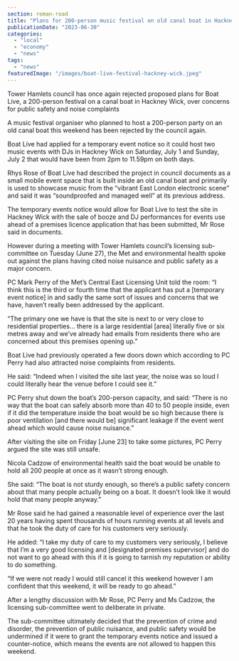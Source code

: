 ```yaml
---
section: roman-road
title: "Plans for 200-person music festival on old canal boat in Hackney Wick rejected again"
publicationDate: "2023-06-30"
categories: 
  - "local"
  - "economy"
  - "news"
tags: 
  - "news"
featuredImage: "/images/boat-live-festival-hackney-wick.jpeg"
---
```


Tower Hamlets council has once again rejected proposed plans for Boat Live, a 200-person festival on a canal boat in Hackney Wick, over concerns for public safety and noise complaints  

A music festival organiser who planned to host a 200-person party on an old canal boat this weekend has been rejected by the council again.

Boat Live had applied for a temporary event notice so it could host two music events with DJs in Hackney Wick on Saturday, July 1 and Sunday, July 2 that would have been from 2pm to 11.59pm on both days.

Rhys Rose of Boat Live had described the project in council documents as a small mobile event space that is built inside an old canal boat and primarily is used to showcase music from the “vibrant East London electronic scene” and said it was “soundproofed and managed well” at its previous address.

The temporary events notice would allow for Boat Live to test the site in Hackney Wick with the sale of booze and DJ performances for events use ahead of a premises licence application that has been submitted, Mr Rose said in documents.

However during a meeting with Tower Hamlets council’s licensing sub-committee on Tuesday (June 27), the Met and environmental health spoke out against the plans having cited noise nuisance and public safety as a major concern.

PC Mark Perry of the Met’s Central East Licensing Unit told the room: “I think this is the third or fourth time that the applicant has put a \[temporary event notice\] in and sadly the same sort of issues and concerns that we have, haven’t really been addressed by the applicant.

“The primary one we have is that the site is next to or very close to residential properties… there is a large residential \[area\] literally five or six metres away and we’ve already had emails from residents there who are concerned about this premises opening up.”

Boat Live had previously operated a few doors down which according to PC Perry had also attracted noise complaints from residents.

He said: “Indeed when I visited the site last year, the noise was so loud I could literally hear the venue before I could see it.”

PC Perry shut down the boat’s 200-person capacity, and said: “There is no way that the boat can safely absorb more than 40 to 50 people inside, even if it did the temperature inside the boat would be so high because there is poor ventilation \[and there would be\] significant leakage if the event went ahead which would cause noise nuisance.”

After visiting the site on Friday \[June 23\] to take some pictures, PC Perry argued the site was still unsafe.

Nicola Cadzow of environmental health said the boat would be unable to hold all 200 people at once as it wasn’t strong enough.

She said: “The boat is not sturdy enough, so there’s a public safety concern about that many people actually being on a boat. It doesn’t look like it would hold that many people anyway.” 

Mr Rose said he had gained a reasonable level of experience over the last 20 years having spent thousands of hours running events at all levels and that he took the duty of care for his customers very seriously.

He added: “I take my duty of care to my customers very seriously, I believe that I’m a very good licensing and \[designated premises supervisor\] and do not want to go ahead with this if it is going to tarnish my reputation or ability to do something.

“If we were not ready I would still cancel it this weekend however I am confident that this weekend, it will be ready to go ahead.”

After a lengthy discussion with Mr Rose, PC Perry and Ms Cadzow, the licensing sub-committee went to deliberate in private.

The sub-committee ultimately decided that the prevention of crime and disorder, the prevention of public nuisance, and public safety would be undermined if it were to grant the temporary events notice and issued a counter-notice, which means the events are not allowed to happen this weekend.

